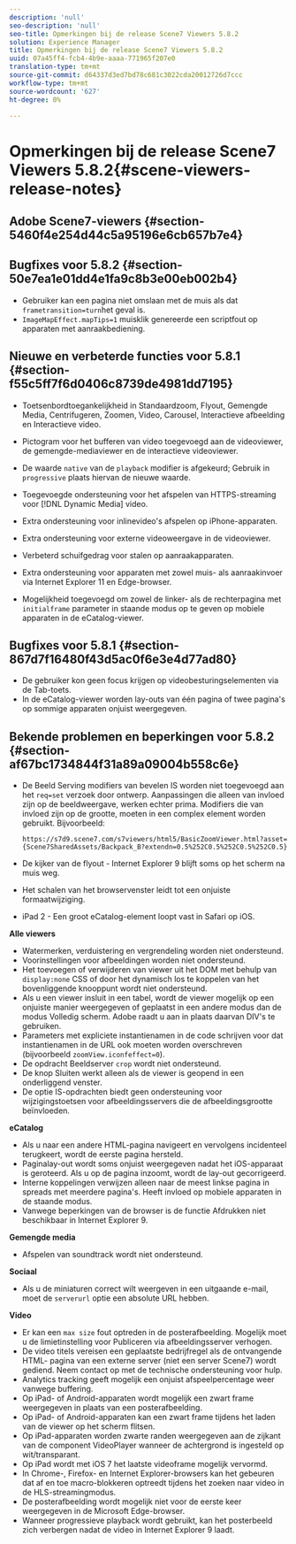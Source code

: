 ```yaml
---
description: 'null'
seo-description: 'null'
seo-title: Opmerkingen bij de release Scene7 Viewers 5.8.2
solution: Experience Manager
title: Opmerkingen bij de release Scene7 Viewers 5.8.2
uuid: 07a45ff4-fcb4-4b9e-aaaa-771965f207e0
translation-type: tm+mt
source-git-commit: d64337d3ed7bd78c681c3022cda20012726d7ccc
workflow-type: tm+mt
source-wordcount: '627'
ht-degree: 0%

---
```



# Opmerkingen bij de release Scene7 Viewers 5.8.2{#scene-viewers-release-notes}

## Adobe Scene7-viewers {#section-5460f4e254d44c5a95196e6cb657b7e4}

## Bugfixes voor 5.8.2 {#section-50e7ea1e01dd4e1fa9c8b3e00eb002b4}

* Gebruiker kan een pagina niet omslaan met de muis als dat `frametransition=turn`het geval is.
* `ImageMapEffect.mapTips=1` muisklik genereerde een scriptfout op apparaten met aanraakbediening.

## Nieuwe en verbeterde functies voor 5.8.1 {#section-f55c5ff7f6d0406c8739de4981dd7195}

* Toetsenbordtoegankelijkheid in Standaardzoom, Flyout, Gemengde Media, Centrifugeren, Zoomen, Video, Carousel, Interactieve afbeelding en Interactieve video.
* Pictogram voor het bufferen van video toegevoegd aan de videoviewer, de gemengde-mediaviewer en de interactieve videoviewer.
* De waarde `native` van de `playback` modifier is afgekeurd; Gebruik in `progressive` plaats hiervan de nieuwe waarde.

* Toegevoegde ondersteuning voor het afspelen van HTTPS-streaming voor [!DNL Dynamic Media] video.
* Extra ondersteuning voor inlinevideo&#39;s afspelen op iPhone-apparaten.
* Extra ondersteuning voor externe videoweergave in de videoviewer.
* Verbeterd schuifgedrag voor stalen op aanraakapparaten.
* Extra ondersteuning voor apparaten met zowel muis- als aanraakinvoer via Internet Explorer 11 en Edge-browser.
* Mogelijkheid toegevoegd om zowel de linker- als de rechterpagina met `initialframe` parameter in staande modus op te geven op mobiele apparaten in de eCatalog-viewer.

## Bugfixes voor 5.8.1 {#section-867d7f16480f43d5ac0f6e3e4d77ad80}

* De gebruiker kon geen focus krijgen op videobesturingselementen via de Tab-toets.
* In de eCatalog-viewer worden lay-outs van één pagina of twee pagina&#39;s op sommige apparaten onjuist weergegeven.

## Bekende problemen en beperkingen voor 5.8.2 {#section-af67bc1734844f31a89a09004b558c6e}

* De Beeld Serving modifiers van bevelen IS worden niet toegevoegd aan het `req=set` verzoek door ontwerp. Aanpassingen die alleen van invloed zijn op de beeldweergave, werken echter prima. Modifiers die van invloed zijn op de grootte, moeten in een complex element worden gebruikt. Bijvoorbeeld:

   `https://s7d9.scene7.com/s7viewers/html5/BasicZoomViewer.html?asset= {Scene7SharedAssets/Backpack_B?extendn=0.5%252C0.5%252C0.5%252C0.5}`

* De kijker van de flyout - Internet Explorer 9 blijft soms op het scherm na muis weg.
* Het schalen van het browservenster leidt tot een onjuiste formaatwijziging.
* iPad 2 - Een groot eCatalog-element loopt vast in Safari op iOS.

**Alle viewers**

* Watermerken, verduistering en vergrendeling worden niet ondersteund.
* Voorinstellingen voor afbeeldingen worden niet ondersteund.
* Het toevoegen of verwijderen van viewer uit het DOM met behulp van `display:none` CSS of door het dynamisch los te koppelen van het bovenliggende knooppunt wordt niet ondersteund.
* Als u een viewer insluit in een tabel, wordt de viewer mogelijk op een onjuiste manier weergegeven of geplaatst in een andere modus dan de modus Volledig scherm. Adobe raadt u aan in plaats daarvan DIV&#39;s te gebruiken.
* Parameters met expliciete instantienamen in de code schrijven voor dat instantienamen in de URL ook moeten worden overschreven (bijvoorbeeld `zoomView.iconfeffect=0`).
* De opdracht Beeldserver `crop` wordt niet ondersteund.
* De knop Sluiten werkt alleen als de viewer is geopend in een onderliggend venster.
* De optie IS-opdrachten biedt geen ondersteuning voor wijzigingstoetsen voor afbeeldingsservers die de afbeeldingsgrootte beïnvloeden.

**eCatalog**

* Als u naar een andere HTML-pagina navigeert en vervolgens incidenteel terugkeert, wordt de eerste pagina hersteld.
* Paginalay-out wordt soms onjuist weergegeven nadat het iOS-apparaat is geroteerd. Als u op de pagina inzoomt, wordt de lay-out gecorrigeerd.
* Interne koppelingen verwijzen alleen naar de meest linkse pagina in spreads met meerdere pagina&#39;s. Heeft invloed op mobiele apparaten in de staande modus.
* Vanwege beperkingen van de browser is de functie Afdrukken niet beschikbaar in Internet Explorer 9.

**Gemengde media**

* Afspelen van soundtrack wordt niet ondersteund.

**Sociaal**

* Als u de miniaturen correct wilt weergeven in een uitgaande e-mail, moet de `serverurl` optie een absolute URL hebben.

**Video**

* Er kan een `max size` fout optreden in de posterafbeelding. Mogelijk moet u de limietinstelling voor Publiceren via afbeeldingsserver verhogen.
* De video titels vereisen een geplaatste bedrijfregel als de ontvangende HTML- pagina van een externe server (niet een server Scene7) wordt gediend. Neem contact op met de technische ondersteuning voor hulp.
* Analytics tracking geeft mogelijk een onjuist afspeelpercentage weer vanwege buffering.
* Op iPad- of Android-apparaten wordt mogelijk een zwart frame weergegeven in plaats van een posterafbeelding.
* Op iPad- of Android-apparaten kan een zwart frame tijdens het laden van de viewer op het scherm flitsen.
* Op iPad-apparaten worden zwarte randen weergegeven aan de zijkant van de component VideoPlayer wanneer de achtergrond is ingesteld op wit/transparant.
* Op iPad wordt met iOS 7 het laatste videoframe mogelijk vervormd.
* In Chrome-, Firefox- en Internet Explorer-browsers kan het gebeuren dat af en toe macro-blokkeren optreedt tijdens het zoeken naar video in de HLS-streamingmodus.
* De posterafbeelding wordt mogelijk niet voor de eerste keer weergegeven in de Microsoft Edge-browser.
* Wanneer progressieve playback wordt gebruikt, kan het posterbeeld zich verbergen nadat de video in Internet Explorer 9 laadt.

